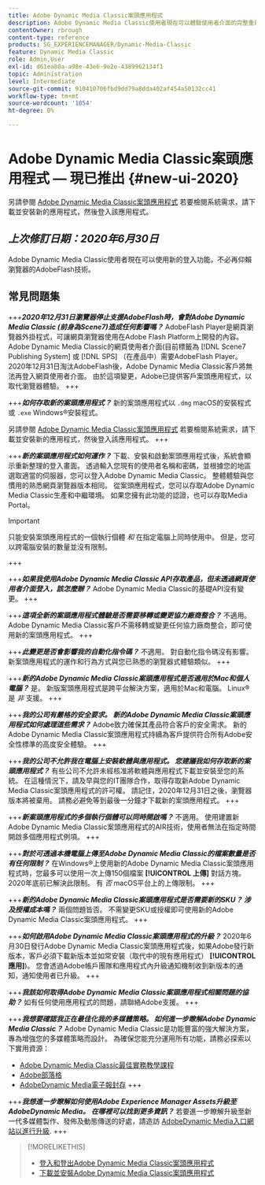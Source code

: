 ```yaml
---
title: Adobe Dynamic Media Classic案頭應用程式
description: Adobe Dynamic Media Classic使用者現在可以體驗使用者介面的完整重新整理。
contentOwner: rbrough
content-type: reference
products: SG_EXPERIENCEMANAGER/Dynamic-Media-Classic
feature: Dynamic Media Classic
role: Admin,User
exl-id: d61ea80a-a98e-43e6-9e2e-4389962134f1
topic: Administration
level: Intermediate
source-git-commit: 910410706fbd9dd79a8dda402af454a50132cc41
workflow-type: tm+mt
source-wordcount: '1054'
ht-degree: 0%

---
```


# Adobe Dynamic Media Classic案頭應用程式 — 現已推出 {#new-ui-2020}

另請參閱 [Adobe Dynamic Media Classic案頭應用程式](/help/using/dynamic-media-classic-desktop-app.md) 若要檢閱系統需求，請下載並安裝新的應用程式，然後登入該應用程式。

## _上次修訂日期：2020年6月30日_

Adobe Dynamic Media Classic使用者現在可以使用新的登入功能，不必再仰賴瀏覽器的AdobeFlash技術。

## 常見問題集

+++**_2020年12月31日瀏覽器停止支援AdobeFlash時，會對Adobe Dynamic Media Classic (前身為Scene7)造成任何影響嗎？_**
AdobeFlash Player是網頁瀏覽器外掛程式，可讓網頁瀏覽器使用在Adobe Flash Platform上開發的內容。 Adobe Dynamic Media Classic的網頁使用者介面(目前標籤為 [!DNL Scene7 Publishing System] 或 [!DNL SPS] （在產品中）需要AdobeFlash Player。 2020年12月31日淘汰AdobeFlash後，Adobe Dynamic Media Classic客戶將無法再登入網頁使用者介面。 由於這項變更，Adobe已提供客戶案頭應用程式，以取代瀏覽器體驗。
+++

+++**_如何存取新的案頭應用程式？_**
新的案頭應用程式以 `.dmg` macOS的安裝程式或 `.exe` Windows®安裝程式。

另請參閱 [Adobe Dynamic Media Classic案頭應用程式](/help/using/dynamic-media-classic-desktop-app.md) 若要檢閱系統需求，請下載並安裝新的應用程式，然後登入該應用程式。
+++

<!-- NEWSLETTER IS DEAD The download links are also available by way of the [Adobe Dynamic Media Classic newsletter subscription page.](https://www.adobe.com/subscription/dynamic-media-newsletter.html) -->

+++**_新的案頭應用程式如何運作？_**
下載、安裝和啟動案頭應用程式後，系統會顯示重新整理的登入畫面。 透過輸入您現有的使用者名稱和密碼，並根據您的地區選取適當的伺服器，您可以登入Adobe Dynamic Media Classic。 整體體驗與您慣用的熟悉網頁瀏覽器版本相同。 從案頭應用程式，您可以存取Adobe Dynamic Media Classic生產和中繼環境。 如果您擁有此功能的認證，也可以存取Media Portal。

>[!IMPORTANT]
>
>只能安裝案頭應用程式的一個執行個體 *和* 在指定電腦上同時使用中。 但是，您可以跨電腦安裝的數量並沒有限制。

+++

+++**_如果我使用Adobe Dynamic Media Classic API存取產品，但未透過網頁使用者介面登入，該怎麼辦？_**
Adobe Dynamic Media Classic的基礎API沒有變更。
+++

+++**_這項全新的案頭應用程式體驗是否需要移轉或變更協力廠商整合？_**
不適用。 Adobe Dynamic Media Classic客戶不需移轉或變更任何協力廠商整合，即可使用新的案頭應用程式。
+++

+++**_此變更是否會影響我的自動化指令碼？_**
不適用。 對自動化指令碼沒有影響。 新案頭應用程式的運作和行為方式與您已熟悉的瀏覽器式體驗類似。
+++

+++**_新的Adobe Dynamic Media Classic案頭應用程式是否適用於Mac和個人電腦？_**
是。 新版案頭應用程式是跨平台解決方案，適用於Mac和電腦。 Linux®是 *非* 支援。
+++

+++**_我的公司有嚴格的安全要求。 新的Adobe Dynamic Media Classic案頭應用程式如何處理這些需求？_**
Adobe致力確保其產品符合客戶的安全需求。 新的Adobe Dynamic Media Classic案頭應用程式持續為客戶提供符合所有Adobe安全性標準的高度安全體驗。
+++

+++**_我的公司不允許我在電腦上安裝軟體與應用程式。 您建議我如何存取新的案頭應用程式？_**
有些公司不允許未經核准將軟體與應用程式下載並安裝至您的系統。 在這種情況下，請及早與您的IT團隊合作，取得存取新Adobe Dynamic Media Classic案頭應用程式的許可權。 請記住，2020年12月31日之後，瀏覽器版本將被棄用。 請務必避免等到最後一分鐘才下載新的案頭應用程式。
+++

+++**_新案頭應用程式的多個執行個體可以同時開啟嗎？_**
不適用。 使用建置新Adobe Dynamic Media Classic案頭應用程式的AIR技術，使用者無法在指定時間開啟多個應用程式例項。
+++

+++**_對於可透過本機電腦上傳至Adobe Dynamic Media Classic的檔案數量是否有任何限制？_**
在Windows®上使用新的Adobe Dynamic Media Classic案頭應用程式時，您最多可以使用一次上傳150個檔案 **[!UICONTROL 上傳]** 對話方塊。 2020年底前已解決此限制。 有 *否* macOS平台上的上傳限制。
+++

+++**_新的Adobe Dynamic Media Classic案頭應用程式是否需要新的SKU？ 涉及授權成本嗎？_**
兩個問題皆否。 不需變更SKU或授權即可使用新的Adobe Dynamic Media Classic案頭應用程式。
+++

+++**_如何啟用Adobe Dynamic Media Classic案頭應用程式的升級？_**
2020年6月30日發行Adobe Dynamic Media Classic案頭應用程式後，如果Adobe發行新版本，客戶必須下載新版本並如常安裝（取代中的現有應用程式） **[!UICONTROL 應用]**)。 您會透過Adobe帳戶團隊和應用程式內升級通知機制收到新版本的通知，通知使用者已升級。
+++

+++**_我該如何取得Adobe Dynamic Media Classic案頭應用程式相關問題的協助？_**
如有任何使用應用程式的問題，請聯絡Adobe支援。
+++

+++**_我想要確認我正在最佳化我的多媒體策略。 如何進一步瞭解Adobe Dynamic Media Classic？_**
Adobe Dynamic Media Classic是功能豐富的強大解決方案，專為增強您的多媒體策略而設計。 為確保您能充分運用所有功能，請務必探索以下實用資源：

* [Adobe Dynamic Media Classic最佳實務教學課程](https://experienceleague.adobe.com/en/docs/experience-manager-learn/dynamic-media-classic-tutorial/overview)
* [Adobe部落格](https://blog.adobe.com/)<!-- (https://blog.adobe.com/tag/dynamic-media/) -->
* [AdobeDynamic Media電子報封存](https://experienceleague.adobe.com/en/docs/dynamic-media-classic/using/dynamic-media-newsletter)
+++

<!-- HIDDEN AUGUST 2, 2021 BECAUSE THE NEWSLETTER WAS DISCONTINUED Plus, [subscribe to the Dynamic Media newsletter](https://www.adobe.com/subscription/dynamic-media-newsletter.html) to stay current on the latest news, information, training opportunities, powerful features available to you such as [Smart Imaging](https://experienceleague.adobe.com/docs/experience-manager-65/assets/dynamic/imaging-faq.html), and the complementary audit program. -->

+++**_我想進一步瞭解如何使用Adobe Experience Manager Assets升級至AdobeDynamic Media。 在哪裡可以找到更多資訊？_**
若要進一步瞭解升級至新一代多媒體製作、發佈及動態傳送的好處，請造訪 [AdobeDynamic Media入口網站以進行升級](/help/using/upgrade.md).
+++

>[!MORELIKETHIS]
>
>* [登入和登出Adobe Dynamic Media Classic案頭應用程式](/help/using/signing-out.md)
>* [下載並安裝Adobe Dynamic Media Classic案頭應用程式](/help/using/dynamic-media-classic-desktop-app.md)

<!-- SAVE - OLD LINK TO BEST PRACTICES GUIDE IN PDF https://www.adobe.com/content/dam/www/us/en/marketing/experience-manager-assets/dynamic-media/adobe-dynamic-media-classic-best-practices-guide.pdf -->